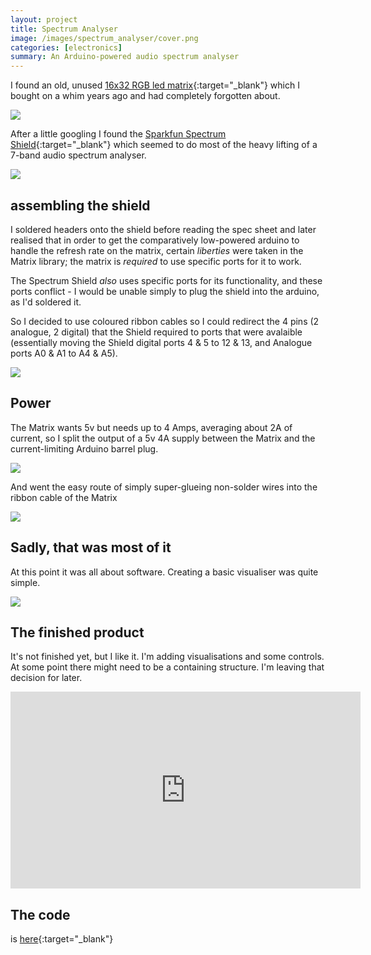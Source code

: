 ```yaml
---
layout: project
title: Spectrum Analyser
image: /images/spectrum_analyser/cover.png
categories: [electronics]
summary: An Arduino-powered audio spectrum analyser
---
```


I found an old, unused [16x32 RGB led matrix](https://www.adafruit.com/product/420){:target="_blank"} which I bought on a whim years ago and
had completely forgotten about.

![](/images/spectrum_analyser/led_matrix_rgbmatrix.jpg)

After a little googling I found the
[Sparkfun Spectrum Shield](https://www.amazon.com/SparkFun-Sparkfun-Spectrum-Shield/dp/B00X0K30I6){:target="_blank"}
which seemed to do most of the heavy lifting of a 7-band audio spectrum analyser.

![](/images/spectrum_analyser/shield.jpg)

## assembling the shield
I soldered headers onto the shield before reading the spec sheet and later realised that in order
to get the comparatively low-powered arduino to handle the refresh rate on the matrix, certain *liberties*
were taken in the Matrix library; the matrix is *required* to use specific ports for it to work.

The Spectrum Shield *also* uses specific ports for its functionality, and these ports conflict - I would be unable
simply to plug the shield into the arduino, as I'd soldered it.

So I decided to use coloured ribbon cables so I could redirect the 4 pins (2 analogue, 2 digital) that the Shield required
to ports that were avalaible (essentially moving the Shield digital ports 4 & 5 to 12 & 13, and Analogue ports A0 & A1 to A4 & A5).

![](/images/spectrum_analyser/jumper_cables.jpg)

## Power
The Matrix wants 5v but needs up to 4 Amps, averaging about 2A of current, so I split the output of a 5v 4A supply between the
Matrix and the current-limiting Arduino barrel plug.

![](/images/spectrum_analyser/power.jpg)

And went the easy route of simply super-glueing non-solder wires into the ribbon cable of the Matrix

![](/images/spectrum_analyser/ribbon.jpg)

## Sadly, that was most of it

At this point it was all about software. Creating a basic visualiser was quite simple.

![](/images/spectrum_analyser/video.gif)

## The finished product

It's not finished yet, but I like it. I'm adding visualisations and some controls.
At some point there might need to be a containing structure. I'm leaving that decision for later.

<iframe width="560" height="315" src="https://www.youtube.com/embed/Uu8tZJBLK-w" frameborder="0" allow="accelerometer; autoplay; encrypted-media; gyroscope; picture-in-picture" allowfullscreen></iframe>

## The code

is [here](https://github.com/SachaWheeler/spectrum-analyser/blob/master/spectrum_analyser.ino){:target="_blank"}
